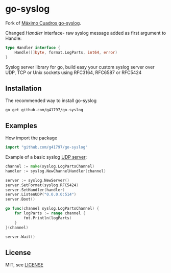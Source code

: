 go-syslog 
==============================

Fork of [Máximo Cuadros go-syslog](https://github.com/mcuadros/go-syslog).

Changed *Handler* interface- raw syslog message added as first argument to Handle:
```go
type Handler interface {
	Handle([]byte, format.LogParts, int64, error)
}
```

Syslog server library for go, build easy your custom syslog server over UDP, TCP or Unix sockets using RFC3164, RFC6587 or RFC5424

Installation
------------

The recommended way to install go-syslog

```
go get github.com/g41797/go-syslog
```

Examples
--------

How import the package

```go
import "github.com/g41797/go-syslog"
```

Example of a basic syslog [UDP server](example/basic_udp.go):

```go
channel := make(syslog.LogPartsChannel)
handler := syslog.NewChannelHandler(channel)

server := syslog.NewServer()
server.SetFormat(syslog.RFC5424)
server.SetHandler(handler)
server.ListenUDP("0.0.0.0:514")
server.Boot()

go func(channel syslog.LogPartsChannel) {
    for logParts := range channel {
        fmt.Println(logParts)
    }
}(channel)

server.Wait()
```

License
-------

MIT, see [LICENSE](LICENSE)
